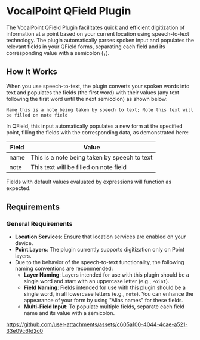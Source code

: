 # VocalPoint QField Plugin

The VocalPoint QField Plugin facilitates quick and efficient digitization of information at a point based on your current location using speech-to-text technology. The plugin automatically parses spoken input and populates the relevant fields in your QField forms, separating each field and its corresponding value with a semicolon (`;`).

## How It Works

When you use speech-to-text, the plugin converts your spoken words into text and populates the fields (the first word) with their values (any text following the first word until the next semicolon) as shown below:

```text
Name this is a note being taken by speech to text; Note this text will be filled on note field
```

In QField, this input automatically populates a new form at the specified point, filling the fields with the corresponding data, as demonstrated here:

| Field | Value                                        |
|-------|----------------------------------------------|
| name  | This is a note being taken by speech to text |
| note  | This text will be filled on note field       |

Fields with default values evaluated by expressions will function as expected.

## Requirements

### General Requirements

- **Location Services**: Ensure that location services are enabled on your device.
- **Point Layers**: The plugin currently supports digitization only on Point layers.
- Due to the behavior of the speech-to-text functionality, the following naming conventions are recommended:
  - **Layer Naming**: Layers intended for use with this plugin should be a single word and start with an uppercase letter (e.g., `Point`).
  - **Field Naming**: Fields intended for use with this plugin should be a single word, in all lowercase letters (e.g., `note`). You can enhance the appearance of your form by using "Alias names" for these fields.
  - **Multi-Field Input**: To populate multiple fields, separate each field name and its value with a semicolon.

https://github.com/user-attachments/assets/c605a100-4044-4cae-a521-33e09c6fd2c0

